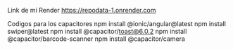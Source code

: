 
Link de mi Render
https://repodata-1.onrender.com

Codigos para los capacitores
npm install @ionic/angular@latest
npm install swiper@latest
npm install @capacitor/toast@6.0.2
npm install @capacitor/barcode-scanner
npm install @capacitor/camera
